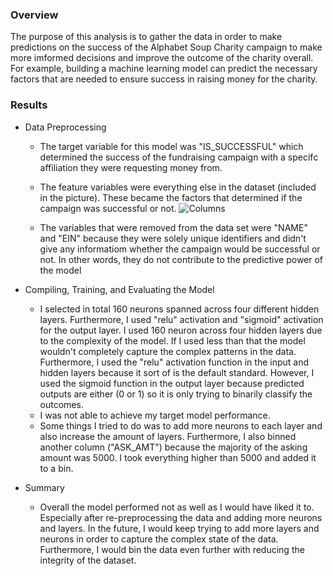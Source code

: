 ### Overview 
The purpose of this analysis is to gather the data in order to make predictions on the success of the Alphabet Soup Charity campaign to make more imformed decisions and improve the outcome of the charity overall. For example, building a machine learning model can predict the necessary factors that are needed to ensure success in raising money for the charity. 
### Results
* Data Preprocessing
    * The target variable for this model was "IS_SUCCESSFUL" which determined the success of the fundraising campaign with a specifc affiliation they were requesting money from.

    * The feature variables were everything else in the dataset (included in the picture). These became the factors that determined if the campaign was successful or not.
![Columns](https://github.com/chris-levine/deep-learning-challenge/assets/143342297/96ee9b81-ea52-4296-877a-45d4c6daf72d)

    * The variables that were removed from the data set were "NAME" and "EIN" because they were solely unique identifiers and didn't give any informatiom whether the campaign would be successful or not. In other words, they do not contribute to the predictive power of the model

* Compiling, Training, and Evaluating the Model
    * I selected in total 160 neurons spanned across four different hidden layers. Furthermore, I used "relu" activation and "sigmoid" activation for the output layer. I used 160 neuron across four hidden layers due to the complexity of the model. If I used less than that the model wouldn't completely capture the complex patterns in the data. Furthermore, I used the "relu" activation function in the input and hidden layers because it sort of is the default standard. However, I used the sigmoid function in the output layer because predicted outputs are either (0 or 1) so it is only trying to binarily classify the outcomes. 
    * I was not able to achieve my target model performance.
    * Some things I tried to do was to add more neurons to each layer and also increase the amount of layers. Furthermore, I also binned another column ("ASK_AMT") because the majority of the asking amount was 5000. I took everything higher than 5000 and added it to a bin. 

* Summary
    * Overall the model performed not as well as I would have liked it to. Especially after re-preprocessing the data and adding more neurons and layers. In the future, I would keep trying to add more layers and neurons in order to capture the complex state of the data. Furthermore, I would bin the data even further with reducing the integrity of the dataset.

